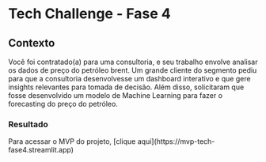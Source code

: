 <H1>Tech Challenge - Fase 4</H1>

<h2>Contexto</h2>
Você foi contratado(a) para uma consultoria, e seu trabalho envolve analisar os dados de preço do petróleo brent. Um grande cliente do segmento pediu para que a consultoria desenvolvesse um dashboard interativo e que gere insights relevantes para tomada de decisão. Além disso, solicitaram que fosse desenvolvido um modelo de Machine Learning para fazer o forecasting do preço do petróleo.

<h3>Resultado</h3>
Para acessar o MVP do projeto, [clique aqui](https://mvp-tech-fase4.streamlit.app)


